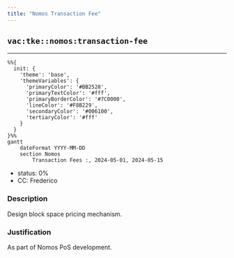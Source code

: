 ```yaml
---
title: "Nomos Transaction Fee"
---
```

## `vac:tke::nomos:transaction-fee`
---

```mermaid
%%{ 
  init: { 
    'theme': 'base', 
    'themeVariables': { 
      'primaryColor': '#BB2528', 
      'primaryTextColor': '#fff', 
      'primaryBorderColor': '#7C0000', 
      'lineColor': '#F8B229', 
      'secondaryColor': '#006100', 
      'tertiaryColor': '#fff' 
    } 
  } 
}%%
gantt
	dateFormat YYYY-MM-DD 
	section Nomos
		Transaction Fees :, 2024-05-01, 2024-05-15
```
- status: 0%
- CC: Frederico

### Description

Design block space pricing mechanism.

### Justification

As part of Nomos PoS development.

